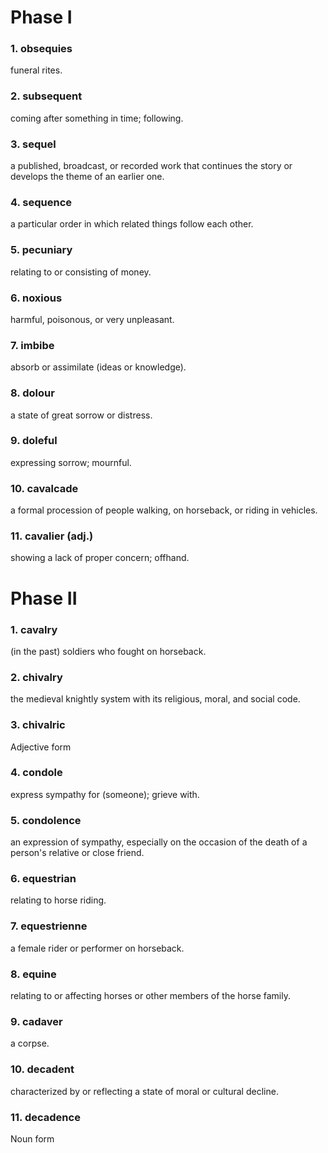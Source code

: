# Phase I

### 1. obsequies

funeral rites.

### 2. subsequent

coming after something in time; following.

### 3. sequel

a published, broadcast, or recorded work that continues the story or develops the theme of an earlier one.

### 4. sequence

a particular order in which related things follow each other.

### 5. pecuniary

relating to or consisting of money.

### 6. noxious

harmful, poisonous, or very unpleasant.

### 7. imbibe

absorb or assimilate (ideas or knowledge).

### 8. dolour

a state of great sorrow or distress.

### 9. doleful

expressing sorrow; mournful.

### 10. cavalcade

a formal procession of people walking, on horseback, or riding in vehicles.

### 11. cavalier (adj.)

showing a lack of proper concern; offhand.

# Phase II

### 1. cavalry

(in the past) soldiers who fought on horseback.

### 2. chivalry

the medieval knightly system with its religious, moral, and social code.

### 3. chivalric

Adjective form

### 4. condole

express sympathy for (someone); grieve with.

### 5. condolence

an expression of sympathy, especially on the occasion of the death of a person's relative or close friend.

### 6. equestrian

relating to horse riding.

### 7. equestrienne

a female rider or performer on horseback.

### 8. equine

relating to or affecting horses or other members of the horse family.

### 9. cadaver

a corpse.

### 10. decadent

characterized by or reflecting a state of moral or cultural decline.

### 11. decadence

Noun form
